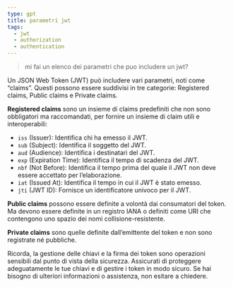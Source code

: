 ```yaml
---
type: gpt
title: parametri jwt
tags:
  - jwt
  - authorization
  - authentication
---
```


> mi fai un elenco dei parametri che puo includere un jwt?

Un JSON Web Token (JWT) può includere vari parametri, noti come “claims”. Questi possono essere suddivisi in tre categorie: Registered claims, Public claims e Private claims.

**Registered claims** sono un insieme di claims predefiniti che non sono obbligatori ma raccomandati, per fornire un insieme di claim utili e interoperabili:

- `iss` (Issuer): Identifica chi ha emesso il JWT.
- `sub` (Subject): Identifica il soggetto del JWT.
- `aud` (Audience): Identifica i destinatari del JWT.
- `exp` (Expiration Time): Identifica il tempo di scadenza del JWT.
- `nbf` (Not Before): Identifica il tempo prima del quale il JWT non deve essere accettato per l’elaborazione.
- `iat` (Issued At): Identifica il tempo in cui il JWT è stato emesso.
- `jti` (JWT ID): Fornisce un identificatore univoco per il JWT.

**Public claims** possono essere definite a volontà dai consumatori del token. Ma devono essere definite in un registro IANA o definiti come URI che contengono uno spazio dei nomi collisione-resistente.

**Private claims** sono quelle definite dall’emittente del token e non sono registrate né pubbliche.

Ricorda, la gestione delle chiavi e la firma dei token sono operazioni sensibili dal punto di vista della sicurezza. Assicurati di proteggere adeguatamente le tue chiavi e di gestire i token in modo sicuro. Se hai bisogno di ulteriori informazioni o assistenza, non esitare a chiedere.